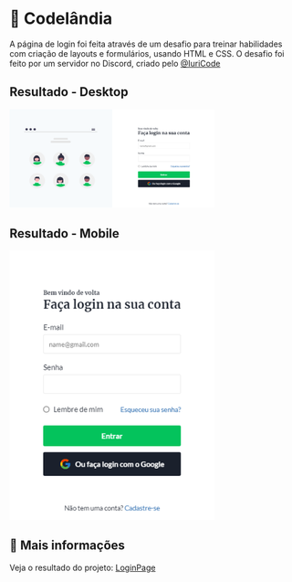 # :rocket: Codelândia

A página de login foi feita através de um desafio para treinar habilidades com criação de layouts e formulários, usando HTML e CSS.
O desafio foi feito por um servidor no Discord, criado pelo [@IuriCode](https://bio-iuricode.vercel.app)

## Resultado - Desktop

<img src="./public/image/readme/desktop.png" width="360px">

## Resultado - Mobile

<img src="./public/image/readme/mobile.png" width="360px">


## :link: Mais informações

Veja o resultado do projeto: [LoginPage](https://pagelogin-john.netlify.app)
